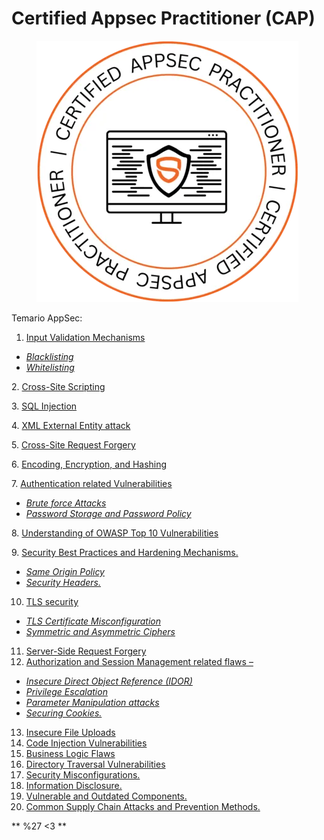 # Certified Appsec Practitioner (CAP)

<figure><img src=".gitbook/assets/image (1) (1).png" alt=""><figcaption></figcaption></figure>




Temario AppSec:

1. [Input Validation Mechanisms](input-validation-mechanisms.md)

* [_Blacklisting_](whitelisting-and-blacklisting.md)
* [_Whitelisting_](whitelisting-and-blacklisting.md)

2\. [Cross-Site Scripting](cross-site-scripting.md)

3\. [SQL Injection](sql-injection.md)

4\. [XML External Entity attack](xml-external-entity-attack.md)

5\. [Cross-Site Request Forgery](cross-site-request-forgery.md)

6\. [Encoding, Encryption, and Hashing](encoding-encryption-and-hashing.md)

7\. [Authentication related Vulnerabilities](authentication-related-vulnerabilities.md)

* [_Brute force Attacks_](brute-force-attacks.md)
* [_Password Storage and Password Policy_](password-storage-and-password-policy.md)

8\. [Understanding of OWASP Top 10 Vulnerabilities](understanding-of-owasp-top-10-vulnerabilities.md)

9\. [Security Best Practices and Hardening Mechanisms.](same-origin-policy.md)

* [_Same Origin Policy_](same-origin-policy.md)
* [_Security Headers._](security-headers..md)

10. [TLS security](tls-security.md)

* [_TLS Certificate Misconfiguration_](tls-security.md)
* [_Symmetric and Asymmetric Ciphers_](tls-security.md)

11. [Server-Side Request Forgery](cross-site-request-forgery.md)
12. &#x20;[Authorization and Session Management related flaws –](authorization-and-session-management-related-flaws.md)

* [_Insecure Direct Object Reference (IDOR)_](insecure-direct-object-reference-idor.md)
* [_Privilege Escalation_](privilege-escalation.md)
* [_Parameter Manipulation attacks_](parameter-manipulation-attacks.md)
* [_Securing Cookies._](securing-cookies..md)

13. [Insecure File Uploads](insecure-file-uploads.md)
14. [Code Injection Vulnerabilities](code-injection-vulnerabilities.md)
15. [Business Logic Flaws](business-logic-flaws.md)
16. [Directory Traversal Vulnerabilities](directory-traversal-vulnerabilities.md)
17. [Security Misconfigurations.](security-misconfigurations..md)
18. [Information Disclosure.](information-disclosure..md)
19. [Vulnerable and Outdated Components.](vulnerable-and-outdated-components..md)
20. [Common Supply Chain Attacks and Prevention Methods.](common-supply-chain-attacks-and-prevention-methods..md)



**   %27 <3 **
